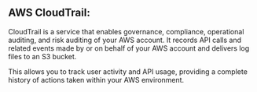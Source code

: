 ## AWS CloudTrail: 

CloudTrail is a service that enables governance, compliance, operational auditing, and risk auditing of your AWS account. It records API calls and related events made by or on behalf of your AWS account and delivers log files to an S3 bucket. 

This allows you to track user activity and API usage, providing a complete history of actions taken within your AWS environment.

